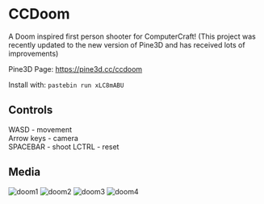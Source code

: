 # CCDoom
A Doom inspired first person shooter for ComputerCraft!
(This project was recently updated to the new version of Pine3D and has received lots of improvements)

Pine3D Page: https://pine3d.cc/ccdoom

Install with: `pastebin run xLC8mABU`

## Controls

WASD \- movement  
Arrow keys \- camera  
SPACEBAR \- shoot
LCTRL \- reset

## Media

![doom1](https://user-images.githubusercontent.com/36447113/209140793-50aa1e7c-79e3-4b65-8fa0-971cf03c2a77.png)
![doom2](https://user-images.githubusercontent.com/36447113/209140794-80d7c654-2b35-47e4-8887-b3128342e3e7.png)
![doom3](https://user-images.githubusercontent.com/36447113/209140795-3dc3ae96-6ae1-4b0c-8526-94101c51bf45.png)
![doom4](https://user-images.githubusercontent.com/36447113/209140796-047425fb-ba85-4502-9eec-c5160fe9022d.png)
